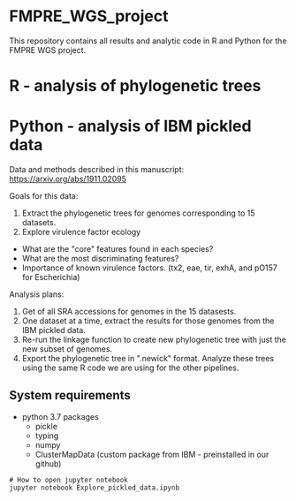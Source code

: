 # FMPRE_WGS_project
This repository contains all results and analytic code in R and Python for the FMPRE WGS project.



# R - analysis of phylogenetic trees




# Python - analysis of IBM pickled data

Data and methods described in this manuscript: https://arxiv.org/abs/1911.02095

Goals for this data:
1. Extract the phylogenetic trees for genomes corresponding to 15 datasets.
2. Explore virulence factor ecology
  * What are the "core" features found in each species?
  * What are the most discriminating features?
  * Importance of known virulence factors. (tx2, eae, tir, exhA, and pO157 for Escherichia)


Analysis plans:
1. Get of all SRA accessions for genomes in the 15 datasests.
2. One dataset at a time, extract the results for those genomes from the IBM pickled data.
3. Re-run the linkage function to create new phylogenetic tree with just the new subset of genomes.
4. Export the phylogenetic tree in ".newick" format. Analyze these trees using the same R code we are using for the other pipelines.



## System requirements

* python 3.7 packages
  * pickle
  * typing
  * numpy
  * ClusterMapData (custom package from IBM - preinstalled in our github)


```
# How to open jupyter notebook
jupyter notebook Explore_pickled_data.ipynb


```
